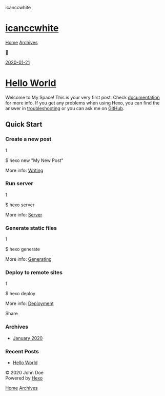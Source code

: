  icanccwhite             

[icanccwhite](/)
================

[Home](/) [Archives](/archives)

[](/atom.xml "RSS Feed")



[2020-01-21](/2020/01/21/hello-world/)

[Hello World](/2020/01/21/hello-world/)
=======================================

Welcome to My Space! This is your very first post. Check [documentation](https://hexo.io/docs/) for more info. If you get any problems when using Hexo, you can find the answer in [troubleshooting](https://hexo.io/docs/troubleshooting.html) or you can ask me on [GitHub](https://github.com/hexojs/hexo/issues).

[](#Quick-Start "Quick Start")Quick Start
-----------------------------------------

### [](#Create-a-new-post "Create a new post")Create a new post

1  

$ hexo new "My New Post"  

More info: [Writing](https://hexo.io/docs/writing.html)

### [](#Run-server "Run server")Run server

1  

$ hexo server  

More info: [Server](https://hexo.io/docs/server.html)

### [](#Generate-static-files "Generate static files")Generate static files

1  

$ hexo generate  

More info: [Generating](https://hexo.io/docs/generating.html)

### [](#Deploy-to-remote-sites "Deploy to remote sites")Deploy to remote sites

1  

$ hexo deploy  

More info: [Deployment](https://hexo.io/docs/one-command-deployment.html)

Share

### Archives

*   [January 2020](/archives/2020/01/)

### Recent Posts

*   [Hello World](/2020/01/21/hello-world/)

© 2020 John Doe  
Powered by [Hexo](http://hexo.io/)

[Home](/) [Archives](/archives)
